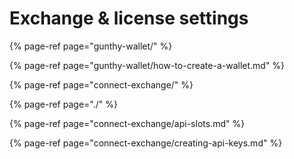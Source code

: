 # Exchange & license settings

{% page-ref page="gunthy-wallet/" %}

{% page-ref page="gunthy-wallet/how-to-create-a-wallet.md" %}

{% page-ref page="connect-exchange/" %}

{% page-ref page="./" %}

{% page-ref page="connect-exchange/api-slots.md" %}

{% page-ref page="connect-exchange/creating-api-keys.md" %}

